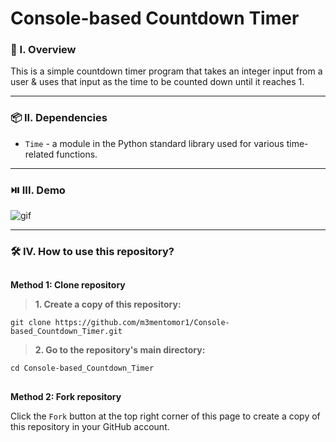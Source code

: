# Console-based Countdown Timer

### 🧐 I. Overview
This is a simple countdown timer program that takes an integer input from a user & uses that input as the time to be counted down until it reaches 1.

----------------------

### 📦 II. Dependencies
- ```Time``` - a module in the Python standard library used for various time-related functions.

----------------------

### ⏯️ III. Demo
![gif](https://github.com/m3mentomor1/Console-based_Countdown_Timer/assets/95956735/60569d22-7f84-4222-b2d2-7d18063fcb3b)

----------------------

### 🛠️ IV. How to use this repository?
##
**Method 1: Clone repository**

> **1. Create a copy of this repository:**
   ```
   git clone https://github.com/m3mentomor1/Console-based_Countdown_Timer.git
   ```

> **2. Go to the repository's main directory:**
   ```
   cd Console-based_Countdown_Timer
   ```
##
**Method 2: Fork repository**

Click the ```Fork``` button at the top right corner of this page to create a copy of this repository in your GitHub account.
